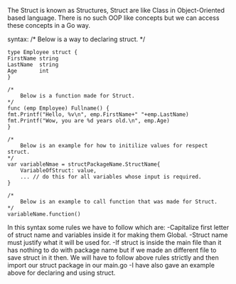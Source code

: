 The Struct is known as Structures, Struct are like Class in Object-Oriented based language.
There is no such OOP like concepts but we can access these concepts in a Go way.

syntax:
    /*
        Below is a way to declaring struct.
    */

    type Employee struct {
	FirstName string
	LastName  string
	Age       int
    }

    /*
        Below is a function made for Struct.
    */
    func (emp Employee) Fullname() {
	fmt.Printf("Hello, %v\n", emp.FirstName+" "+emp.LastName)
	fmt.Printf("Wow, you are %d years old.\n", emp.Age)
    }

    /*
        Below is an example for how to initilize values for respect struct.
    */
    var variableNmae = structPackageName.StructName{
        VariableOfStruct: value,
        ... // do this for all variables whose input is required.
    }    

    /*
        Below is an example to call function that was made for Struct.
    */
    variableName.function()

In this syntax some rules we have to follow which are:
    -Capitalize first letter of struct name and variables inside it for making them Global.
    -Struct name must justify what it will be used for.
    -If struct is inside the main file than it has nothing to do with package name but if we made an different file to save struct in it then. We will have to follow above rules strictly and then import our struct package in our main.go 
    -I have also gave an example above for declaring and using struct.